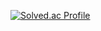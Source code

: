 [![Solved.ac Profile](http://mazassumnida.wtf/api/v2/generate_badge?boj=dltkdwls60202)](https://solved.ac/dltkdwls60202/)

